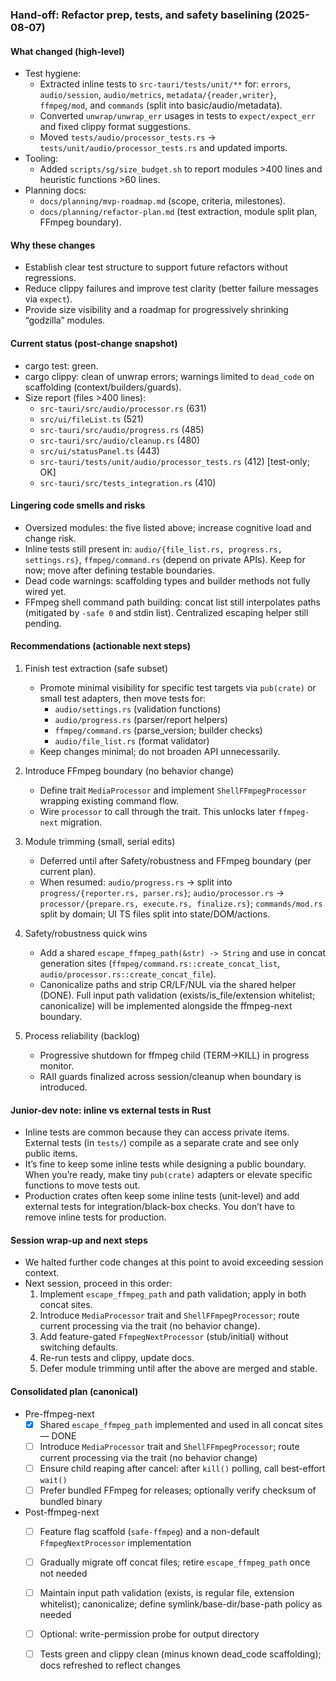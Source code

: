 ### Hand-off: Refactor prep, tests, and safety baselining (2025-08-07)

#### What changed (high-level)
- Test hygiene:
  - Extracted inline tests to `src-tauri/tests/unit/**` for: `errors`, `audio/session`, `audio/metrics`, `metadata/{reader,writer}`, `ffmpeg/mod`, and `commands` (split into basic/audio/metadata).
  - Converted `unwrap/unwrap_err` usages in tests to `expect/expect_err` and fixed clippy format suggestions.
  - Moved `tests/audio/processor_tests.rs` → `tests/unit/audio/processor_tests.rs` and updated imports.
- Tooling:
  - Added `scripts/sg/size_budget.sh` to report modules >400 lines and heuristic functions >60 lines.
- Planning docs:
  - `docs/planning/mvp-roadmap.md` (scope, criteria, milestones).
  - `docs/planning/refactor-plan.md` (test extraction, module split plan, FFmpeg boundary).

#### Why these changes
- Establish clear test structure to support future refactors without regressions.
- Reduce clippy failures and improve test clarity (better failure messages via `expect`).
- Provide size visibility and a roadmap for progressively shrinking “godzilla” modules.

#### Current status (post-change snapshot)
- cargo test: green.
- cargo clippy: clean of unwrap errors; warnings limited to `dead_code` on scaffolding (context/builders/guards).
- Size report (files >400 lines):
  - `src-tauri/src/audio/processor.rs` (631)
  - `src/ui/fileList.ts` (521)
  - `src-tauri/src/audio/progress.rs` (485)
  - `src-tauri/src/audio/cleanup.rs` (480)
  - `src/ui/statusPanel.ts` (443)
  - `src-tauri/tests/unit/audio/processor_tests.rs` (412) [test-only; OK]
  - `src-tauri/src/tests_integration.rs` (410)

#### Lingering code smells and risks
- Oversized modules: the five listed above; increase cognitive load and change risk.
- Inline tests still present in: `audio/{file_list.rs, progress.rs, settings.rs}`, `ffmpeg/command.rs` (depend on private APIs). Keep for now; move after defining testable boundaries.
- Dead code warnings: scaffolding types and builder methods not fully wired yet.
- FFmpeg shell command path building: concat list still interpolates paths (mitigated by `-safe 0` and stdin list). Centralized escaping helper still pending.

#### Recommendations (actionable next steps)
1) Finish test extraction (safe subset)
   - Promote minimal visibility for specific test targets via `pub(crate)` or small test adapters, then move tests for:
     - `audio/settings.rs` (validation functions)
     - `audio/progress.rs` (parser/report helpers)
     - `ffmpeg/command.rs` (parse_version; builder checks)
     - `audio/file_list.rs` (format validator)
   - Keep changes minimal; do not broaden API unnecessarily.

2) Introduce FFmpeg boundary (no behavior change)
   - Define trait `MediaProcessor` and implement `ShellFFmpegProcessor` wrapping existing command flow.
   - Wire `processor` to call through the trait. This unlocks later `ffmpeg-next` migration.

3) Module trimming (small, serial edits)
   - Deferred until after Safety/robustness and FFmpeg boundary (per current plan).
   - When resumed: `audio/progress.rs` → split into `progress/{reporter.rs, parser.rs}`; `audio/processor.rs` → `processor/{prepare.rs, execute.rs, finalize.rs}`; `commands/mod.rs` split by domain; UI TS files split into state/DOM/actions.

4) Safety/robustness quick wins
   - Add a shared `escape_ffmpeg_path(&str) -> String` and use in concat generation sites (`ffmpeg/command.rs::create_concat_list`, `audio/processor.rs::create_concat_file`).
   - Canonicalize paths and strip CR/LF/NUL via the shared helper (DONE). Full input path validation (exists/is_file/extension whitelist; canonicalize) will be implemented alongside the ffmpeg-next boundary.

5) Process reliability (backlog)
   - Progressive shutdown for ffmpeg child (TERM→KILL) in progress monitor.
   - RAII guards finalized across session/cleanup when boundary is introduced.

#### Junior-dev note: inline vs external tests in Rust
- Inline tests are common because they can access private items. External tests (in `tests/`) compile as a separate crate and see only public items.
- It’s fine to keep some inline tests while designing a public boundary. When you’re ready, make tiny `pub(crate)` adapters or elevate specific functions to move tests out.
- Production crates often keep some inline tests (unit-level) and add external tests for integration/black-box checks. You don’t have to remove inline tests for production.

#### Session wrap-up and next steps
- We halted further code changes at this point to avoid exceeding session context.
- Next session, proceed in this order:
  1. Implement `escape_ffmpeg_path` and path validation; apply in both concat sites.
  2. Introduce `MediaProcessor` trait and `ShellFFmpegProcessor`; route current processing via the trait (no behavior change).
  3. Add feature-gated `FfmpegNextProcessor` (stub/initial) without switching defaults.
  4. Re-run tests and clippy, update docs.
  5. Defer module trimming until after the above are merged and stable.

#### Consolidated plan (canonical)

- Pre-ffmpeg-next
  - [X] Shared `escape_ffmpeg_path` implemented and used in all concat sites — DONE
  - [ ] Introduce `MediaProcessor` trait and `ShellFFmpegProcessor`; route current processing via the trait (no behavior change)
  - [ ] Ensure child reaping after cancel: after `kill()` polling, call best-effort `wait()`
  - [ ] Prefer bundled FFmpeg for releases; optionally verify checksum of bundled binary

- Post-ffmpeg-next
  - [ ] Feature flag scaffold (`safe-ffmpeg`) and a non-default `FfmpegNextProcessor` implementation
  - [ ] Gradually migrate off concat files; retire `escape_ffmpeg_path` once not needed
  - [ ] Maintain input path validation (exists, is regular file, extension whitelist); canonicalize; define symlink/base-dir/base-path policy as needed
  - [ ] Optional: write-permission probe for output directory
  - [ ] Tests green and clippy clean (minus known dead_code scaffolding); docs refreshed to reflect changes


